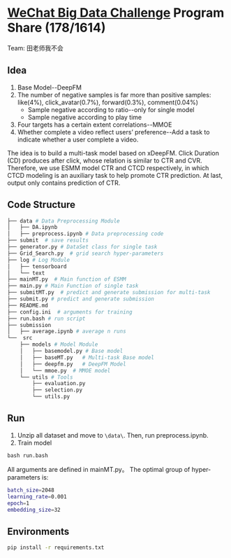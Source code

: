 # [WeChat Big Data Challenge](https://tech.yidianzixun.com/competition/#/) Program Share (178/1614)

Team: 田老师我不会

## Idea

1. Base Model--DeepFM
2. The number of negative samples is far more than positive samples: like(4%), click_avatar(0.7%), forward(0.3%), comment(0.04%)
   - Sample negative according to ratio--only for single model
   - Sample negative according to play time
3. Four targets has a certain extent correlations--MMOE
4. Whether complete a video reflect users’ preference--Add a task to indicate whether a user complete a video.

The idea is to build a multi-task model based on xDeepFM. Click Duration (CD) produces after click, whose relation is similar to CTR and CVR. Therefore, we use ESMM model CTR and CTCD respectively, in which CTCD modeling is an auxiliary task to help promote CTR prediction. At last, output only contains prediction of CTR.

## Code Structure

```bash
├── data # Data Preprocessing Module
│   ├── DA.ipynb 
│   ├── preprocess.ipynb # Data preprocessing code
├── submit	# save results
├── generator.py # DataSet class for single task
├── Grid_Search.py  # grid search hyper-parameters
├── log # Log Module
│   ├── tensorboard
│   └── text
├── mainMT.py  # Main function of ESMM
├── main.py # Main Function of single task
├── submitMT.py  # predict and generate submission for multi-task
├── submit.py # predict and generate submission
├── README.md
├── config.ini	# arguments for training
├── run.bash # run script
├── submission
│   ├── average.ipynb # average n runs 
└──  src
	├── models # Model Module
	│   ├── basemodel.py # Base model
	│   ├── baseMT.py	# Multi-task Base model
	│   ├── deepfm.py	# DeepFM Model
	│   └── mmoe.py  # MMOE model
	└── utils # Tools
    	├── evaluation.py
    	├── selection.py
    	└── utils.py
```

## Run

1. Unzip all dataset and move to `\data\`. Then, run preprocess.ipynb.
2. Train model

```
bash run.bash
```

All arguments are defined in mainMT.py。
The optimal group of hyper-parameters is:

```bash
batch_size=2048
learning_rate=0.001
epoch=1
embedding_size=32
```

## Environments

```bash
pip install -r requirements.txt
```
